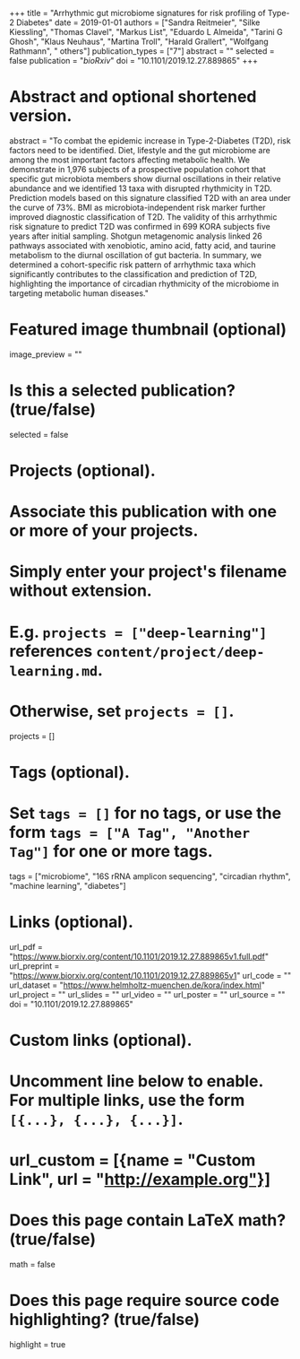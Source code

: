 +++
title = "Arrhythmic gut microbiome signatures for risk profiling of Type-2 Diabetes"
date = 2019-01-01
authors = ["Sandra Reitmeier", "Silke Kiessling", "Thomas Clavel", "Markus List", "Eduardo L Almeida", "Tarini G Ghosh", "Klaus Neuhaus", "Martina Troll", "Harald Grallert", "Wolfgang Rathmann", " others"]
publication_types = ["7"]
abstract = ""
selected = false
publication = "*bioRxiv*"
doi = "10.1101/2019.12.27.889865"
+++

# Abstract and optional shortened version.
abstract = "To combat the epidemic increase in Type-2-Diabetes (T2D), risk factors need to be identified. Diet, lifestyle and the gut microbiome are among the most important factors affecting metabolic health. We demonstrate in 1,976 subjects of a prospective population cohort that specific gut microbiota members show diurnal oscillations in their relative abundance and we identified 13 taxa with disrupted rhythmicity in T2D. Prediction models based on this signature classified T2D with an area under the curve of 73%. BMI as microbiota-independent risk marker further improved diagnostic classification of T2D. The validity of this arrhythmic risk signature to predict T2D was confirmed in 699 KORA subjects five years after initial sampling. Shotgun metagenomic analysis linked 26 pathways associated with xenobiotic, amino acid, fatty acid, and taurine metabolism to the diurnal oscillation of gut bacteria. In summary, we determined a cohort-specific risk pattern of arrhythmic taxa which significantly contributes to the classification and prediction of T2D, highlighting the importance of circadian rhythmicity of the microbiome in targeting metabolic human diseases."

# Featured image thumbnail (optional)
image_preview = ""

# Is this a selected publication? (true/false)
selected = false

# Projects (optional).
#   Associate this publication with one or more of your projects.
#   Simply enter your project's filename without extension.
#   E.g. `projects = ["deep-learning"]` references `content/project/deep-learning.md`.
#   Otherwise, set `projects = []`.
projects = []

# Tags (optional).
#   Set `tags = []` for no tags, or use the form `tags = ["A Tag", "Another Tag"]` for one or more tags.
tags = ["microbiome", "16S rRNA amplicon sequencing", "circadian rhythm", "machine learning", "diabetes"]

# Links (optional).
url_pdf = "https://www.biorxiv.org/content/10.1101/2019.12.27.889865v1.full.pdf"
url_preprint = "https://www.biorxiv.org/content/10.1101/2019.12.27.889865v1"
url_code = ""
url_dataset = "https://www.helmholtz-muenchen.de/kora/index.html"
url_project = ""
url_slides = ""
url_video = ""
url_poster = ""
url_source = ""
doi = "10.1101/2019.12.27.889865"

# Custom links (optional).
#   Uncomment line below to enable. For multiple links, use the form `[{...}, {...}, {...}]`.
# url_custom = [{name = "Custom Link", url = "http://example.org"}]

# Does this page contain LaTeX math? (true/false)
math = false

# Does this page require source code highlighting? (true/false)
highlight = true